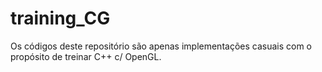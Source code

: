 # training_CG
Os códigos deste repositório são apenas implementações casuais com o propósito de treinar C++ c/ OpenGL.
